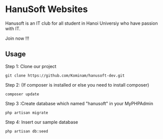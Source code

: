 # HanuSoft Websites

Hanusoft is an IT club for all student in Hanoi Universiy who have passion with IT.<br/>

Join now !!!<br/>

## Usage

Step 1: Clone our project
```
git clone https://github.com/Kominam/hanusoft-dev.git
```
Step 2: (If composer is installed or else you need to install composer)
```
composer update
```
Step 3 :Create database which named "hanusoft" in your MyPHPAdmin
```
php artisan migrate
```
Step 4: Insert our sample database
```
php artisan db:seed
```
